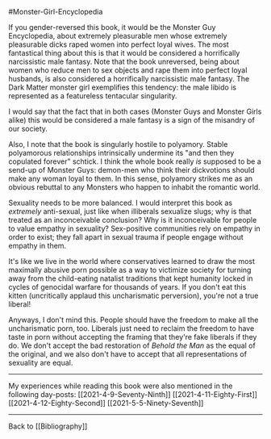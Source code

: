 #Monster-Girl-Encyclopedia

If you gender-reversed this book, it would be the Monster Guy Encyclopedia, about extremely pleasurable men whose extremely pleasurable dicks raped women into perfect loyal wives.  The most fantastical thing about this is that it would be considered a horrifically narcissistic male fantasy.  Note that the book unreversed, being about women who reduce men to sex objects and rape them into perfect loyal husbands, is also considered a horrifically narcissistic male fantasy.  The Dark Matter monster girl exemplifies this tendency: the male libido is represented as a featureless tentacular singularity.

I would say that the fact that in both cases (Monster Guys and Monster Girls alike) this would be considered a male fantasy is a sign of the misandry of our society.

Also, I note that the book is singularly hostile to polyamory.  Stable polyamorous relationships intrinsically undermine its "and then they copulated forever" schtick.  I think the whole book really *is* supposed to be a send-up of Monster Guys: demon-men who think their dickvotions should make any woman loyal to them.  In this sense, polyamory strikes me as an obvious rebuttal to any Monsters who happen to inhabit the romantic world.

Sexuality needs to be more balanced.  I would interpret this book as *extremely* anti-sexual, just like when illiberals sexualize slugs; why is that treated as an inconceivable conclusion?  Why is it inconceivable for people to value empathy in sexuality?  Sex-positive communities rely on empathy in order to exist; they fall apart in sexual trauma if people engage without empathy in them.

It's like we live in the world where conservatives learned to draw the most maximally abusive porn possible as a way to victimize society for turning away from the child-eating natalist traditions that kept humanity locked in cycles of genocidal warfare for thousands of years.  If you don't eat this kitten (uncritically applaud this uncharismatic perversion), you're not a true liberal!

Anyways, I don't mind this.  People should have the freedom to make all the uncharismatic porn, too.  Liberals just need to reclaim the freedom to have taste in porn without accepting the framing that they're fake liberals if they do.  We don't accept the bad restoration of *Behold the Man* as the equal of the original, and we also don't have to accept that all representations of sexuality are equal.

---
My experiences while reading this book were also mentioned in the following day-posts:
[[2021-4-9-Seventy-Ninth]]
[[2021-4-11-Eighty-First]]
[[2021-4-12-Eighty-Second]]
[[2021-5-5-Ninety-Seventh]]

---
Back to [[Bibliography]]